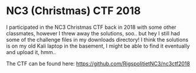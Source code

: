 # NC3 (Christmas) CTF 2018
I participated in the NC3 Christmas CTF back in 2018 with some other classmates, however I threw away the solutions, soo.. but hey I still had some of the challenge files in my downloads directory!
I think the solutions is on my old Kali laptop in the basement, I might be able to find it eventually and upload it, hmm..

The CTF can be found here: https://github.com/RigspolitietNC3/nc3ctf2018
